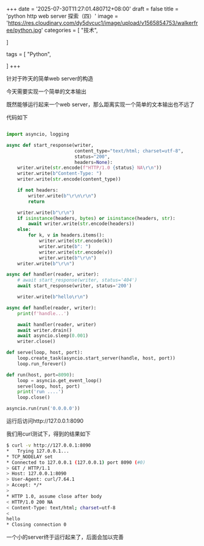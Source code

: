 +++
date = '2025-07-30T11:27:01.480712+08:00'
draft = false
title = 'python http web server 探索（四）'
image = 'https://res.cloudinary.com/dy5dvcuc1/image/upload/v1565854753/walkerfree/python.jpg'
categories = [
    "技术",

]

tags = [
    "Python",

]
+++

针对于昨天的简单web server的构造

今天需要实现一个简单的文本输出

既然能够运行起来一个web server，那么距离实现一个简单的文本输出也不远了

代码如下

```python

import asyncio, logging

async def start_response(writer,
                         content_type="text/html; charset=utf-8",
                         status="200",
                         headers=None):
    writer.write(str.encode(f"HTTP/1.0 {status} NA\r\n"))
    writer.write(b"Content-Type: ")
    writer.write(str.encode(content_type))

    if not headers:
        writer.write(b"\r\n\r\n")
        return

    writer.write(b"\r\n")
    if isinstance(headers, bytes) or isinstance(headers, str):
        await writer.write(str.encode(headers))
    else:
        for k, v in headers.items():
            writer.write(str.encode(k))
            writer.write(b": ")
            writer.write(str.encode(v))
            writer.write(b"\r\n")
    writer.write(b"\r\n")

async def handler(reader, writer):
    # await start_response(writer, status='404')
    await start_response(writer, status='200')

    writer.write(b"hello\r\n")

async def handle(reader, writer):
    print(f'handle...')

    await handler(reader, writer)
    await writer.drain()
    await asyncio.sleep(0.001)
    writer.close()

def serve(loop, host, port):
    loop.create_task(asyncio.start_server(handle, host, port))
    loop.run_forever()

def run(host, port=8090):
    loop = asyncio.get_event_loop()
    serve(loop, host, port)
    print('run ....')
    loop.close()

asyncio.run(run('0.0.0.0'))
```

运行后访问http://127.0.0.1:8090

我们用curl测试下，得到的结果如下

```bash
$ curl -v http://127.0.0.1:8090
*   Trying 127.0.0.1...
* TCP_NODELAY set
* Connected to 127.0.0.1 (127.0.0.1) port 8090 (#0)
> GET / HTTP/1.1
> Host: 127.0.0.1:8090
> User-Agent: curl/7.64.1
> Accept: */*
>
* HTTP 1.0, assume close after body
< HTTP/1.0 200 NA
< Content-Type: text/html; charset=utf-8
<
hello
* Closing connection 0
```

一个小的server终于运行起来了，后面会加以完善
